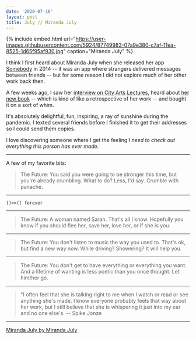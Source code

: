 ```yaml
---
date: '2020-07-16'
layout: post
title: July // Miranda July
---
```


{% include embed.html url="https://user-images.githubusercontent.com/5924/87749983-07a9e380-c7af-11ea-8525-1d65f95af930.jpg" caption="Miranda July" %}

I think I first heard about Miranda July when she released her app [Somebody](http://somebodyapp.com/) in 2014 -- it was an app where strangers delivered messages between friends -- but for some reason I did not explore much of her other work back then.

A few weeks ago, I saw her [interview on City Arts Lectures](https://www.youtube.com/watch?v=EtXe5xJyOU8), heard about [her new book](https://www.penguinrandomhouse.com/books/617533/miranda-july-by-miranda-july/) -- which is kind of like a retrospective of her work -- and bought it on a sort of whim.

It's absolutely delightful, fun, inspiring, a ray of sunshine during the pandemic. I texted several friends before I finished it to get their addresses so I could send them copies.

I love discovering someone where I get the feeling _I need to check out everything this person has ever made._

---

A few of my favorite bits:

> The Future: You said you were going to be stronger this time, but you're already crumbling. What to do? Less, I'd say. Crumble with panache.

---

```
))<>(( forever
```

---

> The Future: A woman named Sarah. That's all I know. Hopefully you know if you should flee her, save her, love her, or if she is you.

---

> The Future: You don't listen to music the way you used to. That's ok, but find a new way now. While driving? Showering? It will help you.

---

> The Future: You don't get to have everything or everything you want. And a lifetime of wanting is less poetic than you once thought. Let him/her go.

---

> "I often feel that she is talking right to me when I watch or read or see anything she's made. I know everyone probably feels that way about her work, but I still believe that she is whispering it just into my ear and no one else's. -- Spike Jonze

---

[Miranda July by Miranda July](https://www.penguinrandomhouse.com/books/617533/miranda-july-by-miranda-july/)
